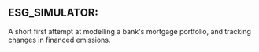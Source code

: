 ## ESG_SIMULATOR:

A short first attempt at modelling a bank's mortgage portfolio, and tracking changes in financed emissions.